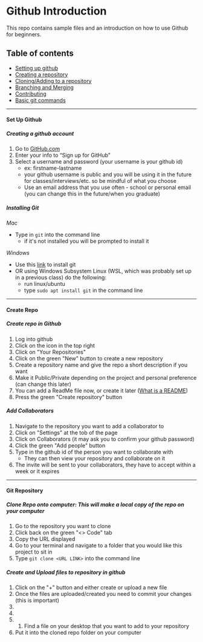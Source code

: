 # Github Introduction
This repo contains sample files and an introduction on how to use Github for beginners.

## Table of contents
* [Setting up github](#set-up-github)
* [Creating a repository](#create-repo)
* [Cloning/Adding to a repository](#git-repository)
* [Branching and Merging](#install-git)
* [Contributing](#contributing)
* [Basic git commands](#install-git)
---
#### Set Up Github
##### Creating a github account
1. Go to [GitHub.com](https://github.com/)
2. Enter your info to “Sign up for GitHub”
3. Select a username and password (your username is your github id)
   - ex: firstname-lastname
   - your github username is public and you will be using it in the future for classes/interviews/etc. so be mindful of what you choose
   - Use an email address that you use often - school or personal email (you can change this in the future/when you graduate)

##### **Installing Git**
*Mac*
- Type in `git` into the command line
  - if it's not installed you will be prompted to install it
    
*Windows*
- Use this [link](https://git-scm.com/download/win) to install git
- OR using Windows Subsystem Linux (WSL, which was probably set up in a previous class) do the following:
  - run linux/ubuntu
  - type `sudo apt install git` in the command line

---
#### Create Repo
##### Create repo in Github
1. Log into github
2. Click on the icon in the top right
3. Click on "Your Repositories"
4. Click on the green "New" button to create a new repository
5. Create a repository name and give the repo a short description if you want
6. Make it Public/Private depending on the project and personal preference (can change this later)
7. You can add a ReadMe file now, or create it later ([What is a README](https://docs.github.com/en/repositories/managing-your-repositorys-settings-and-features/customizing-your-repository/about-readmes))
8. Press the green "Create repository" button

##### Add Collaborators
1. Navigate to the repository you want to add a collaborator to
2. Click on "Settings" at the tob of the page
3. Click on Collaborators (it may ask you to confirm your github password)
4. Click the green "Add people" button
5. Type in the github id of the person you want to collaborate with
   - They can then view your repository and collaborate on it
6. The invite will be sent to your collaborators, they have to accept within a week or it expires


---
#### Git Repository
##### Clone Repo onto computer: This will make a local copy of the repo on your computer
1. Go to the repository you want to clone
2. Click back on the green "<> Code" tab
3. Copy the URL displayed
4. Go to your terminal and navigate to a folder that you would like this project to sit in
5. Type `git clone <URL LINK>` into the command line

##### Create and Upload files to repository in github
1. Click on the "+" button and either create or upload a new file
2. Once the files are uploaded/created you need to commit your changes (this is important)
3. 
4.
5. 1. Find a file on your desktop that you want to add to your repository
6. Put it into the cloned repo folder on your computer
